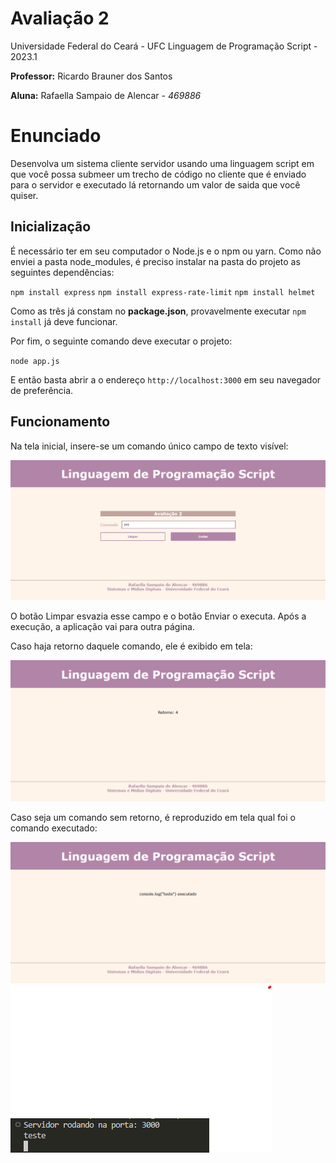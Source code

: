 # Avaliação 2

Universidade Federal do Ceará - UFC
Linguagem de Programação Script - 2023.1

**Professor:** Ricardo Brauner dos Santos

**Aluna:** Rafaella Sampaio de Alencar _- 469886_

# Enunciado

Desenvolva um sistema cliente servidor usando uma linguagem script em que você possa submeer um trecho de código no cliente que é enviado para o servidor e executado lá retornando um valor de saida que você quiser.

## Inicialização

É necessário ter em seu computador o Node.js e o npm ou yarn.
Como não enviei a pasta node_modules, é preciso instalar na pasta do projeto as seguintes dependências:

`npm install express`
`npm install express-rate-limit`
`npm install helmet`

Como as três já constam no **package.json**, provavelmente executar `npm install` já deve funcionar.

Por fim, o seguinte comando deve executar o projeto:

`node app.js`

E então basta abrir a o endereço `http://localhost:3000` em seu navegador de preferência.

## Funcionamento

Na tela inicial, insere-se um comando único campo de texto visível:

![Tela inicial](./documentation/Initial%20screen.png)

O botão Limpar esvazia esse campo e o botão Enviar o executa.
Após a execução, a aplicação vai para outra página.

Caso haja retorno daquele comando, ele é exibido em tela:

![Tela inicial](./documentation/Result%20screen%201.png)

Caso seja um comando sem retorno, é reproduzido em tela qual foi o comando executado:

![Tela inicial](./documentation/Result%20screen%202.png)
![Tela inicial](./documentation/Terminal.png)
